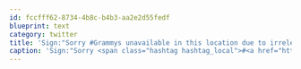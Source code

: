 ```yaml
---
id: fccfff62-8734-4b8c-b4b3-aa2e2d55fedf
blueprint: text
category: twitter
title: 'Sign:"Sorry #Grammys unavailable in this location due to irrelevance"'
caption: 'Sign:"Sorry <span class="hashtag hashtag_local">#<a href="http://tweettemp.darylchymko.ca/?tag=grammys">Grammys</a> unavailable in this location due to irrelevance"'
---
```

